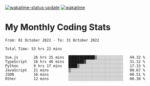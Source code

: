 [![wakatime-status-update](https://github.com/noopurphalak/noopurphalak/workflows/wakatime-status-update/badge.svg)](https://github.com/noopurphalak/noopurphalak/actions/workflows/main.yml)
[![wakatime](https://wakatime.com/badge/user/80ace140-ef40-4fdd-b8ed-f3be3d2e1aea.svg)](https://wakatime.com/@80ace140-ef40-4fdd-b8ed-f3be3d2e1aea)

# My Monthly Coding Stats

<!--START_SECTION:waka-->

```text
From: 01 October 2022 - To: 31 October 2022

Total Time: 53 hrs 22 mins

Vue.js       26 hrs 25 mins  ████████████▒░░░░░░░░░░░░   49.32 %
TypeScript   16 hrs 46 mins  ███████▓░░░░░░░░░░░░░░░░░   31.32 %
Python       9 hrs 17 mins   ████▒░░░░░░░░░░░░░░░░░░░░   17.33 %
JavaScript   21 mins         ▒░░░░░░░░░░░░░░░░░░░░░░░░   00.67 %
JSON         16 mins         ░░░░░░░░░░░░░░░░░░░░░░░░░   00.51 %
Other        12 mins         ░░░░░░░░░░░░░░░░░░░░░░░░░   00.38 %
```

<!--END_SECTION:waka-->
